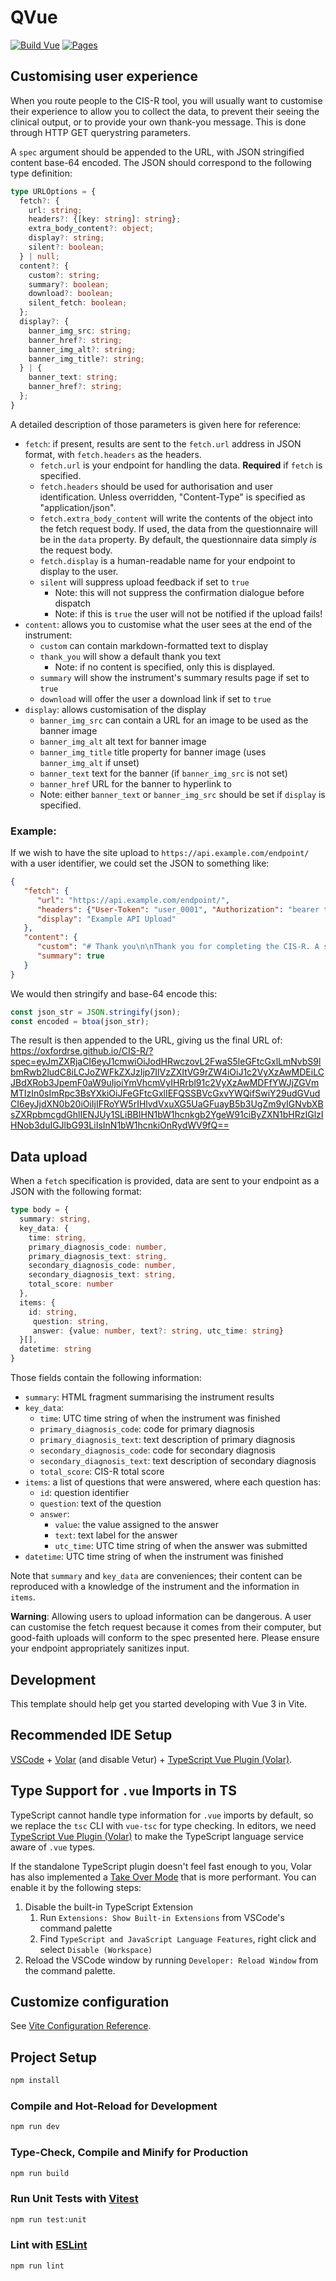 # QVue

[![Build Vue](https://github.com/OxfordRSE/CIS-R/actions/workflows/build-vue.yml/badge.svg)](https://github.com/OxfordRSE/CIS-R/actions/workflows/build-vue.yml)
[![Pages](https://github.com/OxfordRSE/CIS-R/actions/workflows/pages.yml/badge.svg)](https://tools.oxrse.uk/)

## Customising user experience

When you route people to the CIS-R tool, you will usually want to customise their experience to allow you to
collect the data, to prevent their seeing the clinical output, or to provide your own thank-you message.
This is done through HTTP GET querystring parameters.

A `spec` argument should be appended to the URL, with JSON stringified content base-64 encoded.
The JSON should correspond to the following type definition:

```typescript
type URLOptions = {
  fetch?: { 
    url: string;
    headers?: {[key: string]: string};
    extra_body_content?: object;
    display?: string;
    silent?: boolean;
  } | null;
  content?: {
    custom?: string;
    summary?: boolean;
    download?: boolean;
    silent_fetch: boolean;
  };
  display?: {
    banner_img_src: string;
    banner_href?: string;
    banner_img_alt?: string;
    banner_img_title?: string;
  } | {
    banner_text: string;
    banner_href?: string;
  };
}
```

A detailed description of those parameters is given here for reference:

* `fetch`: if present, results are sent to the `fetch.url` address in JSON format, with `fetch.headers` as the headers.
  * `fetch.url` is your endpoint for handling the data. **Required** if `fetch` is specified.
  * `fetch.headers` should be used for authorisation and user identification. Unless overridden, "Content-Type" is specified as "application/json".
  * `fetch.extra_body_content` will write the contents of the object into the fetch request body. If used, the data from the questionnaire will be in the `data` property. By default, the questionnaire data simply _is_ the request body.
  * `fetch.display` is a human-readable name for your endpoint to display to the user.
  * `silent` will suppress upload feedback if set to `true`
    * Note: this will not suppress the confirmation dialogue before dispatch
    * Note: if this is `true` the user will not be notified if the upload fails!
* `content`: allows you to customise what the user sees at the end of the instrument:
  * `custom` can contain markdown-formatted text to display
  * `thank_you` will show a default thank you text
    * Note: if no content is specified, only this is displayed.
  * `summary` will show the instrument's summary results page if set to `true`
  * `download` will offer the user a download link if set to `true`
* `display`: allows customisation of the display
  * `banner_img_src` can contain a URL for an image to be used as the banner image
  * `banner_img_alt` alt text for banner image
  * `banner_img_title` title property for banner image (uses `banner_img_alt` if unset)
  * `banner_text` text for the banner (if `banner_img_src` is not set)
  * `banner_href` URL for the banner to hyperlink to
  * Note: either `banner_text` or `banner_img_src` should be set if `display` is specified.

### Example:

If we wish to have the site upload to `https://api.example.com/endpoint/` with a user identifier, 
we could set the JSON to something like:

```json
{
   "fetch": {
      "url": "https://api.example.com/endpoint/",
      "headers": {"User-Token": "user_0001", "Authorization": "bearer tkn_user_0001_abcdef123"},
      "display": "Example API Upload"
   },
   "content": {
      "custom": "# Thank you\n\nThank you for completing the CIS-R. A summary of your results is shown below.",
      "summary": true
   }
}
```

We would then stringify and base-64 encode this:

```js
const json_str = JSON.stringify(json);
const encoded = btoa(json_str);
```

The result is then appended to the URL, giving us the final URL of:
https://oxfordrse.github.io/CIS-R/?spec=eyJmZXRjaCI6eyJ1cmwiOiJodHRwczovL2FwaS5leGFtcGxlLmNvbS9lbmRwb2ludC8iLCJoZWFkZXJzIjp7IlVzZXItVG9rZW4iOiJ1c2VyXzAwMDEiLCJBdXRob3JpemF0aW9uIjoiYmVhcmVyIHRrbl91c2VyXzAwMDFfYWJjZGVmMTIzIn0sImRpc3BsYXkiOiJFeGFtcGxlIEFQSSBVcGxvYWQifSwiY29udGVudCI6eyJjdXN0b20iOiIjIFRoYW5rIHlvdVxuXG5UaGFuayB5b3UgZm9yIGNvbXBsZXRpbmcgdGhlIENJUy1SLiBBIHN1bW1hcnkgb2YgeW91ciByZXN1bHRzIGlzIHNob3duIGJlbG93LiIsInN1bW1hcnkiOnRydWV9fQ==

## Data upload

When a `fetch` specification is provided, data are sent to your endpoint as a JSON with the following format:

```typescript
type body = {
  summary: string,
  key_data: {
    time: string,
    primary_diagnosis_code: number,
    primary_diagnosis_text: string,
    secondary_diagnosis_code: number,
    secondary_diagnosis_text: string,
    total_score: number 
  },
  items: {
    id: string, 
     question: string, 
     answer: {value: number, text?: string, utc_time: string}
  }[],
  datetime: string 
}
```

Those fields contain the following information:
* `summary`: HTML fragment summarising the instrument results
* `key_data`: 
  * `time`: UTC time string of when the instrument was finished
  * `primary_diagnosis_code`: code for primary diagnosis
  * `primary_diagnosis_text`: text description of primary diagnosis
  * `secondary_diagnosis_code`: code for secondary diagnosis
  * `secondary_diagnosis_text`: text description of secondary diagnosis
  * `total_score`: CIS-R total score
* `items`: a list of questions that were answered, where each question has:
  * `id`: question identifier
  * `question`: text of the question
  * `answer`: 
    * `value`: the value assigned to the answer
    * `text`: text label for the answer
    * `utc_time`: UTC time string of when the answer was submitted
* `datetime`: UTC time string of when the instrument was finished

Note that `summary` and `key_data` are conveniences; 
their content can be reproduced with a knowledge of the instrument and
the information in `items`. 

**Warning**: Allowing users to upload information can be dangerous.
A user can customise the fetch request because it comes from their computer,
but good-faith uploads will conform to the spec presented here.
Please ensure your endpoint appropriately sanitizes input.

## Development

This template should help get you started developing with Vue 3 in Vite.

## Recommended IDE Setup

[VSCode](https://code.visualstudio.com/) + [Volar](https://marketplace.visualstudio.com/items?itemName=Vue.volar) (and disable Vetur) + [TypeScript Vue Plugin (Volar)](https://marketplace.visualstudio.com/items?itemName=Vue.vscode-typescript-vue-plugin).

## Type Support for `.vue` Imports in TS

TypeScript cannot handle type information for `.vue` imports by default, so we replace the `tsc` CLI with `vue-tsc` for type checking. In editors, we need [TypeScript Vue Plugin (Volar)](https://marketplace.visualstudio.com/items?itemName=Vue.vscode-typescript-vue-plugin) to make the TypeScript language service aware of `.vue` types.

If the standalone TypeScript plugin doesn't feel fast enough to you, Volar has also implemented a [Take Over Mode](https://github.com/johnsoncodehk/volar/discussions/471#discussioncomment-1361669) that is more performant. You can enable it by the following steps:

1. Disable the built-in TypeScript Extension
    1) Run `Extensions: Show Built-in Extensions` from VSCode's command palette
    2) Find `TypeScript and JavaScript Language Features`, right click and select `Disable (Workspace)`
2. Reload the VSCode window by running `Developer: Reload Window` from the command palette.

## Customize configuration

See [Vite Configuration Reference](https://vitejs.dev/config/).

## Project Setup

```sh
npm install
```

### Compile and Hot-Reload for Development

```sh
npm run dev
```

### Type-Check, Compile and Minify for Production

```sh
npm run build
```

### Run Unit Tests with [Vitest](https://vitest.dev/)

```sh
npm run test:unit
```

### Lint with [ESLint](https://eslint.org/)

```sh
npm run lint
```
